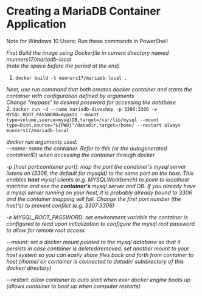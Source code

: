 # Creating a MariaDB Container Application
Note for Windows 10 Users: Run these commands in PowerShell

*First Build the image using Dockerfile in current directory named munners17/mariadb-local*  
*(note the space before the period at the end)*  
1. `docker build -t munners17/mariadb-local .`

*Next, use run command that both creates docker container and starts the container with configuration defined by arguments*  
*Change "mypass" to desired password for accessing the database*  
2. `docker run -d --name mariadb-diveshop -p 3306:3306 -e MYSQL_ROOT_PASSWORD=mypass --mount type=volume,source=mysqlDB,target=/var/lib/mysql --mount type=bind,source="${PWD}"/datadir,target=/home/ --restart always munners17/mariadb-local`

*docker run arguments used:*  
   *--name: name the container. Refer to this (or the autogenerated containerID) when accessing the container through docker*  
   
   *-p [host port:container port]: map the port the conatiner's mysql server listens on (3306, the default for mysqld) to the same port on the host. This enables **host** mysql clients (e.g. MYSQLWorkbench) to point to localhost machine and see the **container's** mysql server and DB. If you already have a mysql server running on your host, it is probably already bound to 3306 and the container mapping will fail. Change the first port number (the host's) to prevent conflict (e.g. 3307:3306)*  
  
   *-e MYSQL_ROOT_PASSWORD: set environment variable the container is configured to read upon initialization to configure the mysql root password to allow for remote root access*  
   
   *--mount: set a docker mount pointed to the mysql database so that it persists in case container is deleted/removed. set another mount to your host system so you can easily share files back and forth from container to host (/home/ on container is connected to datadir/ subdirectory of this docker/ directory)*  
   
   *--restart: allow container to auto start when ever docker engine boots up (allows container to boot up when computer restarts)*  
